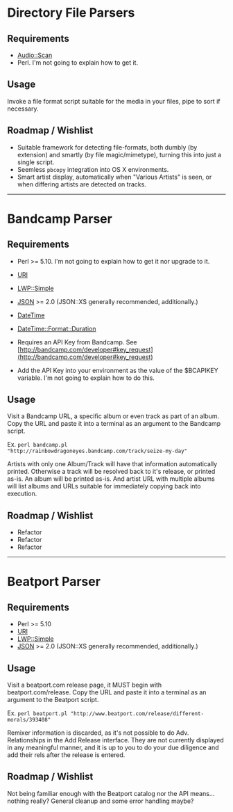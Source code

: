 # Directory File Parsers #

## Requirements ##

* [Audio::Scan](http://search.cpan.org/~agrundma/Audio-Scan-0.87/lib/Audio/Scan.pm)
* Perl. I'm not going to explain how to get it.

## Usage ##

Invoke a file format script suitable for the media in your files, pipe to sort if necessary.

## Roadmap / Wishlist ##

* Suitable framework for detecting file-formats, both dumbly (by extension) and smartly (by file magic/mimetype), turning this into just a single script.
* Seemless `pbcopy` integration into OS X environments.
* Smart artist display, automatically when "Various Artists" is seen, or when differing artists are detected on tracks.

--------

# Bandcamp Parser #

## Requirements ##

* Perl >= 5.10. I'm not going to explain how to get it nor upgrade to it.
* [URI](http://search.cpan.org/~gaas/URI-1.59/URI.pm)
* [LWP::Simple](http://search.cpan.org/~gaas/libwww-perl-6.03/lib/LWP/Simple.pm)
* [JSON](http://search.cpan.org/~makamaka/JSON-2.53/lib/JSON.pm) >= 2.0 (JSON::XS generally recommended, additionally.)
* [DateTime](http://search.cpan.org/~drolsky/DateTime-0.70/lib/DateTime.pm)
* [DateTime::Format::Duration](http://search.cpan.org/~rickm/DateTime-Format-Duration-1.03a/lib/DateTime/Format/Duration.pm)

* Requires an API Key from Bandcamp. See [http://bandcamp.com/developer#key_request](http://bandcamp.com/developer#key_request)
* Add the API Key into your environment as the value of the $BCAPIKEY variable. I'm not going to explain how to do this.

## Usage ##

Visit a Bandcamp URL, a specific album or even track as part of an album. Copy the URL and paste it into a terminal as an argument to the Bandcamp script.

Ex. `perl bandcamp.pl "http://rainbowdragoneyes.bandcamp.com/track/seize-my-day"`

Artists with only one Album/Track will have that information automatically printed. Otherwise a track will be resolved back to it's release, or printed as-is. An album will be printed as-is. And artist URL with multiple albums will list albums and URLs suitable for immediately copying back into execution.

## Roadmap / Wishlist ##

* Refactor
* Refactor
* Refactor

--------

# Beatport Parser #

## Requirements ##

* Perl >= 5.10
* [URI](http://search.cpan.org/~gaas/URI-1.59/URI.pm)
* [LWP::Simple](http://search.cpan.org/~gaas/libwww-perl-6.03/lib/LWP/Simple.pm)
* [JSON](http://search.cpan.org/~makamaka/JSON-2.53/lib/JSON.pm) >= 2.0 (JSON::XS generally recommended, additionally.)

## Usage ##

Visit a beatport.com release page, it MUST begin with beatport.com/release. Copy the URL and paste it into a terminal as an argument to the Beatport script.

Ex. `perl beatport.pl "http://www.beatport.com/release/different-morals/393408"`

Remixer information is discarded, as it's not possible to do Adv. Relationships in the Add Release interface. They are not currently displayed in any meaningful manner, and it is up to you to do your due diligence and add their rels after the release is entered.

## Roadmap / Wishlist ##

Not being familiar enough with the Beatport catalog nor the API means... nothing really? General cleanup and some error handling maybe?